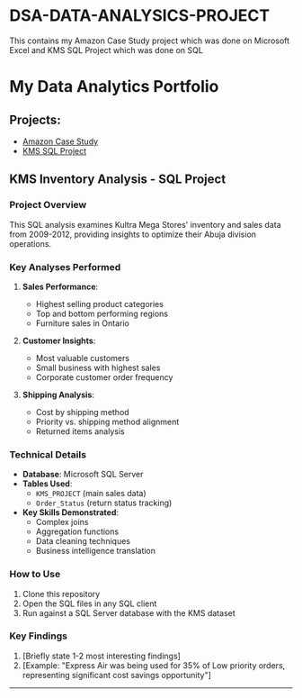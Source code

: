 # DSA-DATA-ANALYSICS-PROJECT
This contains my Amazon Case Study project which was done on Microsoft Excel and KMS SQL Project which was done on SQL

# My Data Analytics Portfolio

## Projects:
- [Amazon Case Study](Excel-Projects/SHITTU_BALIKIS_AMAZON_CASE_STUDY_PROJECT.xlsx)
- [KMS SQL Project](SQL-Projects/SQLQuery2.sql)

## KMS Inventory Analysis - SQL Project

### Project Overview
This SQL analysis examines Kultra Mega Stores' inventory and sales data from 2009-2012, providing insights to optimize their Abuja division operations.

### Key Analyses Performed
1. **Sales Performance**:
   - Highest selling product categories
   - Top and bottom performing regions
   - Furniture sales in Ontario

2. **Customer Insights**:
   - Most valuable customers
   - Small business with highest sales
   - Corporate customer order frequency

3. **Shipping Analysis**:
   - Cost by shipping method
   - Priority vs. shipping method alignment
   - Returned items analysis

### Technical Details
- **Database**: Microsoft SQL Server
- **Tables Used**: 
  - `KMS_PROJECT` (main sales data)
  - `Order_Status` (return status tracking)
- **Key Skills Demonstrated**:
  - Complex joins
  - Aggregation functions
  - Data cleaning techniques
  - Business intelligence translation

### How to Use
1. Clone this repository
2. Open the SQL files in any SQL client
3. Run against a SQL Server database with the KMS dataset

### Key Findings
1. [Briefly state 1-2 most interesting findings]
2. [Example: "Express Air was being used for 35% of Low priority orders, representing significant cost savings opportunity"]

---
